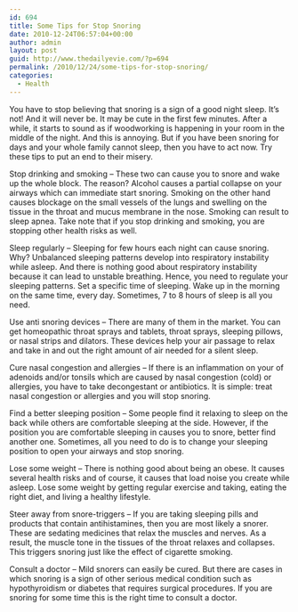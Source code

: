 ```yaml
---
id: 694
title: Some Tips for Stop Snoring
date: 2010-12-24T06:57:04+00:00
author: admin
layout: post
guid: http://www.thedailyevie.com/?p=694
permalink: /2010/12/24/some-tips-for-stop-snoring/
categories:
  - Health
---
```

You have to stop believing that snoring is a sign of a good night sleep. It&#8217;s not! And it will never be. It may be cute in the first few minutes. After a while, it starts to sound as if woodworking is happening in your room in the middle of the night. And this is annoying. But if you have been snoring for days and your whole family cannot sleep, then you have to act now. Try these tips to put an end to their misery. 

Stop drinking and smoking – These two can cause you to snore and wake up the whole block. The reason? Alcohol causes a partial collapse on your airways which can immediate start snoring. Smoking on the other hand causes blockage on the small vessels of the lungs and swelling on the tissue in the throat and mucus membrane in the nose. Smoking can result to sleep apnea. Take note that if you stop drinking and smoking, you are stopping other health risks as well. 

Sleep regularly – Sleeping for few hours each night can cause snoring. Why? Unbalanced sleeping patterns develop into respiratory instability while asleep. And there is nothing good about respiratory instability because it can lead to unstable breathing. Hence, you need to regulate your sleeping patterns. Set a specific time of sleeping. Wake up in the morning on the same time, every day. Sometimes, 7 to 8 hours of sleep is all you need.

Use anti snoring devices – There are many of them in the market. You can get homeopathic throat sprays and tablets, throat sprays, sleeping pillows, or nasal strips and dilators. These devices help your air passage to relax and take in and out the right amount of air needed for a silent sleep. 

Cure nasal congestion and allergies – If there is an inflammation on your of adenoids and/or tonsils which are caused by nasal congestion (cold) or allergies, you have to take decongestant or antibiotics. It is simple: treat nasal congestion or allergies and you will stop snoring.

Find a better sleeping position – Some people find it relaxing to sleep on the back while others are comfortable sleeping at the side. However, if the position you are comfortable sleeping in causes you to snore, better find another one. Sometimes, all you need to do is to change your sleeping position to open your airways and stop snoring. 

Lose some weight – There is nothing good about being an obese. It causes several health risks and of course, it causes that load noise you create while asleep. Lose some weight by getting regular exercise and taking, eating the right diet, and living a healthy lifestyle. 

Steer away from snore-triggers – If you are taking sleeping pills and products that contain antihistamines, then you are most likely a snorer. These are sedating medicines that relax the muscles and nerves. As a result, the muscle tone in the tissues of the throat relaxes and collapses. This triggers snoring just like the effect of cigarette smoking. 

Consult a doctor – Mild snorers can easily be cured. But there are cases in which snoring is a sign of other serious medical condition such as hypothyroidism or diabetes that requires surgical procedures. If you are snoring for some time this is the right time to consult a doctor.